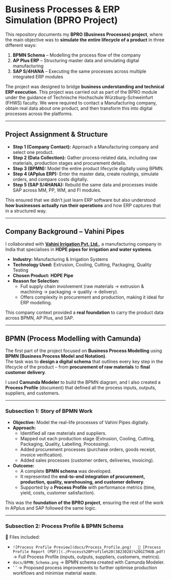 # Business Processes & ERP Simulation (BPRO Project)

This repository documents my **BPRO (Business Processes) project**, where the main objective was to **simulate the entire lifecycle of a product** in three different ways:  

1. **BPMN Schema** – Modelling the process flow of the company  
2. **AP Plus ERP** – Structuring master data and simulating digital manufacturing  
3. **SAP S/4HANA** – Executing the same processes across multiple integrated ERP modules  

The project was designed to bridge **business understanding and technical ERP execution**. This project was carried out as part of the BPRO module under the guidance of Technische Hochschule Würzburg-Schweinfurt (FHWS) faculty. 
We were required to contact a Manufacturing company, obtain real data about one product, and then transform this into digital processes across the platforms.  

---

## Project Assignment & Structure

- **Step 1 (Company Contact):** Approach a Manufacturing company and select one product.  
- **Step 2 (Data Collection):** Gather process-related data, including raw materials, production stages and procurement details.  
- **Step 3 (BPMN):** Model the entire product lifecycle digitally using BPMN.  
- **Step 4 (APplus ERP):** Enter the master data, create routings, simulate orders, and compare costs digitally.  
- **Step 5 (SAP S/4HANA):** Rebuild the same data and processes inside SAP across MM, PP, WM, and FI modules.  

This ensured that we didn’t just learn ERP software but also understood **how businesses actually run their operations** and how ERP captures that in a structured way.  

---

## Company Background – Vahini Pipes

I collaborated with **[Vahini Irrigation Pvt. Ltd.](https://vahinipipes.com/)**, a manufacturing company in India that specialises in **HDPE pipes for irrigation and water systems**.  

- **Industry:** Manufacturing & Irrigation Systems  
- **Technology Used:** Extrusion, Cooling, Cutting, Packaging, Quality Testing  
- **Chosen Product:** **HDPE Pipe**  
- **Reason for Selection:**  
  - Full supply chain involvement (raw materials → extrusion & machining → packaging → quality → delivery).  
  - Offers complexity in procurement and production, making it ideal for ERP modelling.  

This company context provided a **real foundation** to carry the product data across BPMN, AP Plus, and SAP.  

---

## BPMN (Process Modelling with Camunda)

The first part of the project focused on **Business Process Modelling** using **BPMN (Business Process Model and Notation)**.  
The task was to **design a digital schema** that outlines every key step in the lifecycle of the product – from **procurement of raw materials** to **final customer delivery**.  

I used **Camunda Modeler** to build the BPMN diagram, and I also created a **Process Profile** (document) that defined all the process inputs, outputs, suppliers, and customers.  

---

### Subsection 1: Story of BPMN Work

- **Objective:** Model the real-life processes of Vahini Pipes digitally.  
- **Approach:**  
  - Identified all raw materials and suppliers.  
  - Mapped out each production stage (Extrusion, Cooling, Cutting, Packaging, Quality, Labelling, Processing).  
  - Added procurement processes (purchase orders, goods receipt, invoice verification).  
  - Added sales processes (customer orders, deliveries, invoicing).  
- **Outcome:**  
  - A complete **BPMN schema** was developed.  
  - It represented the **end-to-end integration of procurement, production, quality, warehousing, and customer delivery**.  
  - Supported by a **Process Profile** with performance metrics (time, yield, costs, customer satisfaction).  

This was the **foundation of the BPRO project**, ensuring the rest of the work in APplus and SAP followed the same logic.  

---

### Subsection 2: Process Profile & BPMN Schema

📂 Files included:  
- `![Process Profile Preview](docs/Process_Profile.png)  
📂 [Process Profile Report (PDF)](./Process%20Profile%20(3823028)%20GITHUB.pdf)` → Full Process Profile (inputs, outputs, suppliers, customers, metrics).  
- `docs/BPMN_Schema.png` → BPMN schema created with Camunda Modeler.   
- ' ' → Proposed process improvements to further optimise production workflows and minimise material waste.
